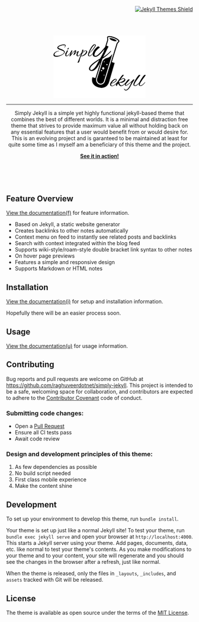 <p align="right">
<a href="https://jekyll-themes.com">
    <img src="https://img.shields.io/badge/featured%20on-JT-red.svg" height="20" alt="Jekyll Themes Shield" >
</a>
</p>
<br><br>


<p align="center">
    <p align="center">
    <img width="250px" src="./assets/img/logo.png">
    </p><hr>
    <p align="center">Simply Jekyll is a simple yet highly functional jekyll-based theme that combines the best of different worlds. It is a minimal and distraction free theme that strives to provide maximum value all without holding back on any essential features that a user would benefit from or would desire for. This is an evolving project and is garanteed to be maintained at least for quite some time as I myself am a beneficiary of this theme and the project.</p>
    <p align="center"><strong><a href="https://simply-jekyll.netlify.app/">See it in action!</a></strong></p>
    <br><br><br>
</p>

## Feature Overview

[View the documentation(f)](https://simply-jekyll.netlify.app/posts/explore) for feature information.

- Based on Jekyll, a static website generator
- Creates backlinks to other notes automatically
- Context menu on feed to instantly see related posts and backlinks
- Search with context integrated within the blog feed
- Supports wiki-style/roam-style double bracket link syntax to other notes
- On hover page previews
- Features a simple and responsive design
- Supports Markdown or HTML notes


## Installation

[View the documentation(i)](https://simply-jekyll.netlify.app/posts/setup) for setup and installation information.

Hopefully there will be an easier process soon.

## Usage

[View the documentation(u)](https://simply-jekyll.netlify.app/posts/usage) for usage information.

## Contributing

Bug reports and pull requests are welcome on GitHub at https://github.com/raghuveerdotnet/simply-jekyll. This project is intended to be a safe, welcoming space for collaboration, and contributors are expected to adhere to the [Contributor Covenant](http://contributor-covenant.org) code of conduct.

### Submitting code changes:

- Open a [Pull Request](https://github.com/raghuveerdotnet/simply-jekyll/pulls)
- Ensure all CI tests pass
- Await code review

### Design and development principles of this theme:

1. As few dependencies as possible
2. No build script needed
3. First class mobile experience
4. Make the content shine

## Development

To set up your environment to develop this theme, run `bundle install`.

Your theme is set up just like a normal Jekyll site! To test your theme, run `bundle exec jekyll serve` and open your browser at `http://localhost:4000`. This starts a Jekyll server using your theme. Add pages, documents, data, etc. like normal to test your theme's contents. As you make modifications to your theme and to your content, your site will regenerate and you should see the changes in the browser after a refresh, just like normal.

When the theme is released, only the files in `_layouts`, `_includes`, and `assets` tracked with Git will be released.

## License

The theme is available as open source under the terms of the [MIT License](http://opensource.org/licenses/MIT).



